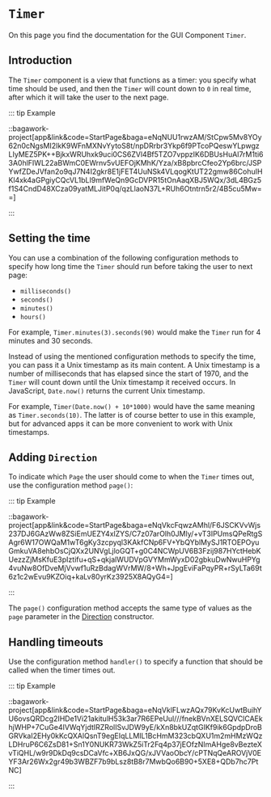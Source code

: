 <script>
	import ViewApp from '$lib/ViewApp.svelte'
</script>

# `Timer`
On this page you find the documentation for the GUI Component `Timer`.





## Introduction
The `Timer` component is a view that functions as a timer: you specify what time should be used, and then the `Timer` will count down to `0` in real time, after which it will take the user to the next page.

::: tip Example

::bagawork-project[app&link&code=StartPage&baga=eNqNUU1rwzAM/StCpw5Mv8YOy62n0cNgsMI2lkK9WFnMXNvYytoS8t/npDRrbr3Ykp6f9PTcoPQeswYLpwgzLIyMEZ5PK++BjkxWRUhxk9uci0CS6ZVl4Bf5TZO7vppzIK6DBUsHuAI7rM1ti63A0hlFIWL22aBWmC0EWrnv5vUEFOjKMhK/Yza/xB8pbrcCfeo2Yp6brc/JSPYwfZDeJVfan2o9qJ7N4I2gkr8E1jFET4UuNSk4VLqogKtUT22gmw86CohuIHKl4xk4aGPgiyCQcVL1bLI9mfWeQn9GcDVPR15tOnAaqXBJ5WQx/3dL4BGz5f1S4CndD48XCza09yatMLJitP0q/qzLlaoN37L+RUh6Otntrn5r2/4B5cu5Mw==]

:::




## Setting the time
You can use a combination of the following configuration methods to specify how long time the `Timer` should run before taking the user to next page:

* `milliseconds()`
* `seconds()`
* `minutes()`
* `hours()`

For example, `Timer.minutes(3).seconds(90)` would make the `Timer` run for 4 minutes and 30 seconds.

Instead of using the mentioned configuration methods to specify the time, you can pass it a Unix timestamp as its main content. A Unix timestamp is a number of milliseconds that has elapsed since the start of 1970, and the `Timer` will count down until the Unix timestamp it received occurs. In JavaScript, `Date.now()` returns the current Unix timestamp.

For example, `Timer(Date.now() + 10*1000)` would have the same meaning as `Timer.seconds(10)`. The latter is of course better to use in this example, but for advanced apps it can be more convenient to work with Unix timestamps.




## Adding `Direction`
To indicate which `Page` the user should come to when the `Timer` times out, use the configuration method `page()`:

::: tip Example

::bagawork-project[app&link&code=StartPage&baga=eNqVkcFqwzAMhl/F6JSCKVvWjs237DJ6GAzWw8ZSiEmUEZY4xlZYS/C7z07arOlh0JMly/+vT3IPUmsQPeRtgSAgr6W17OWQaM1wT6gKy3zcpyql3KAkfCNp6FV+YbQYblMySJ1RTOEPOyuGmkuVA8ehbOsCjQXx2UNVgLjloGQT+g0C4NCWpUV6B3Fzij987HYctHebKUezzZjMsKfuE3pIztifu+qS+qkjalWUDVpGVYMmWyxD02gbkuDwNwuHPYg4vuNw8OfDveMjVvwf1uRzBdagWVrMW/8+Wh+JpgEviFaPqyPR+rSyLTa69t6z1c2wEvu9KZOiq+kaLv80yrKz3925X8AQyG4=]

:::

The `page()` configuration method accepts the same type of values as the `page` parameter in the [Direction](/documentation/direction) constructor.





## Handling timeouts
Use the configuration method `handler()` to specify a function that should be called when the timer times out.

::: tip Example

::bagawork-project[app&link&code=StartPage&baga=eNqVklFLwzAQx79KvKcUwtBuihYU6ovsQRDcg2IHDe1Vi21akitulH53k3ar7R6EPeUul///fnekBVnXELSQVClCAEkhjWHP+7CuGe4IVWqYjdtIRZRolISvJDW9yE/kXn8bkUZqtGIKf9ik6GpdpDroBGRVkaI2EHy0kKcQXAlQsnT9egEIqLLMIL1BcHmM323cbQXU1m2mHMzWQzLDHruP6C6ZsD81+Sn1Y0NUKR73WkZ5iTr2Fq4p37jEOfzNImAHge8vBezteXvTiQHL/w9r9DkDq9csDCaVfc+XB6JxQG/xJVVaoObcY/cPTNqQeAROVjV0EYF3Ar26Wx2gr49b3WBZF7b9bLsz8tB8r7MwbQo6B90+5XE8+QDb7hc7PtNC]

:::